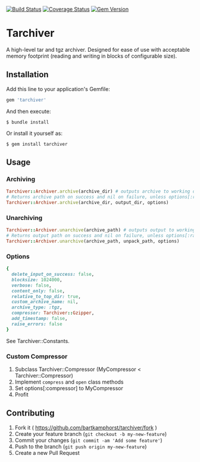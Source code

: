 [![Build Status](https://travis-ci.org/bartkamphorst/tarchiver.svg?branch=master)](https://travis-ci.org/bartkamphorst/tarchiver)
[![Coverage Status](https://coveralls.io/repos/bartkamphorst/tarchiver/badge.svg?branch=master&service=github)](https://coveralls.io/github/bartkamphorst/tarchiver?branch=master)
[![Gem Version](https://badge.fury.io/rb/tarchiver.png)](http://badge.fury.io/rb/tarchiver)

# Tarchiver

A high-level tar and tgz archiver. Designed for ease of use with acceptable memory footprint (reading and writing in blocks of configurable size).

## Installation

Add this line to your application's Gemfile:

```ruby
gem 'tarchiver'
```

And then execute:

    $ bundle install

Or install it yourself as:

    $ gem install tarchiver

## Usage
### Archiving
```ruby
Tarchiver::Archiver.archive(archive_dir) # outputs archive to working directory
# Returns archive path on success and nil on failure, unless options[:raise_errors] is enabled
Tarchiver::Archiver.archive(archive_dir, output_dir, options)
```
### Unarchiving
```ruby
Tarchiver::Archiver.unarchive(archive_path) # outputs output to working directory
# Returns output path on success and nil on failure, unless options[:raise_errors] is enabled
Tarchiver::Archiver.unarchive(archive_path, unpack_path, options)
```

### Options
```ruby
{
  delete_input_on_success: false,
  blocksize: 1024000,
  verbose: false,
  content_only: false,
  relative_to_top_dir: true,
  custom_archive_name: nil,
  archive_type: :tgz,
  compressor: Tarchiver::Gzipper,
  add_timestamp: false,
  raise_errors: false
}
```
See Tarchiver::Constants.

### Custom Compressor

1. Subclass Tarchiver::Compressor (MyCompressor < Tarchiver::Compressor)
2. Implement `compress` and `open` class methods
3. Set options[:compressor] to MyCompressor
4. Profit

## Contributing

1. Fork it ( https://github.com/bartkamphorst/tarchiver/fork )
2. Create your feature branch (`git checkout -b my-new-feature`)
3. Commit your changes (`git commit -am 'Add some feature'`)
4. Push to the branch (`git push origin my-new-feature`)
5. Create a new Pull Request
